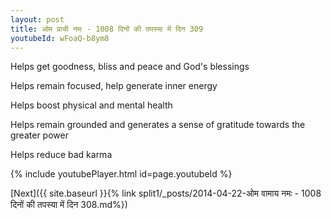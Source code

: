 ```yaml
---
layout: post
title: ओम प्राची नमः - 1008 दिनों की तपस्या में दिन 309
youtubeId: wFoaQ-b8ym8
---
```

 
 
Helps get goodness, bliss and peace and God's blessings
 
Helps remain focused, help generate inner energy 
 
Helps boost physical and mental health 
 
Helps remain grounded and generates a sense of gratitude towards the greater power 
 
Helps reduce bad karma
 
 
 
 


{% include youtubePlayer.html id=page.youtubeId %}
 
[Next]({{ site.baseurl }}{% link  split1/_posts/2014-04-22-ओम वामाय नमः - 1008 दिनों की तपस्या में दिन 308.md%})
 
